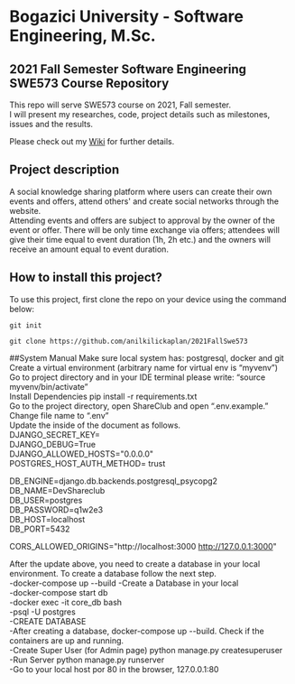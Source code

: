 # Bogazici University - Software Engineering, M.Sc. 
## 2021 Fall Semester Software Engineering SWE573 Course Repository

This repo will serve SWE573 course on 2021, Fall semester. \
I will present my researches, code,  project details such as milestones, issues and the results.

Please check out my [Wiki](https://github.com/anilkilickaplan/2021FallSwe573/wiki) for further details.

## Project description
A social knowledge sharing platform where users can create their own events and offers, attend others' and create social networks through the website. \
Attending events and offers are subject to approval by the owner of the event or offer. There will be only time exchange via offers; attendees will give their time equal to event duration (1h, 2h etc.) and the owners will receive an amount equal to event duration.
## How to install this project?


To use this project, first clone the repo on your device using the command below:

```git init```

```git clone https://github.com/anilkilickaplan/2021FallSwe573```

##System Manual
Make sure local system has: postgresql, docker and git\
Create a virtual environment (arbitrary name for virtual env is “myvenv”)\
Go to project directory and in your IDE terminal please write: “source myvenv/bin/activate”\
Install Dependencies pip install -r requirements.txt\
Go to the project directory, open ShareClub and open “.env.example.”\
Change file name to “.env”\
Update the inside of the document as follows.\
DJANGO_SECRET_KEY= <your django secret key>\
DJANGO_DEBUG=True\
DJANGO_ALLOWED_HOSTS="0.0.0.0"\
POSTGRES_HOST_AUTH_METHOD= trust
 
DB_ENGINE=django.db.backends.postgresql_psycopg2\
DB_NAME=DevShareclub\
DB_USER=postgres\
DB_PASSWORD=q1w2e3\
DB_HOST=localhost\
DB_PORT=5432
 
CORS_ALLOWED_ORIGINS="http://localhost:3000 http://127.0.0.1:3000"
 
 
After the update above, you need to create a database in your local environment. To create a database follow the next step.\
-docker-compose up --build
-Create a Database in your local\
-docker-compose start db\
-docker exec -it core_db bash\
-psql -U postgres\
-CREATE DATABASE \
-After creating a database, docker-compose up --build. Check if the containers are up and running.\
-Create Super User (for Admin page) python manage.py createsuperuser\
-Run Server python manage.py runserver\
-Go to your local host por 80 in the browser, 127.0.0.1:80









